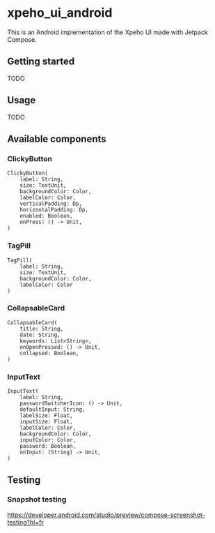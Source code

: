 # xpeho_ui_android

This is an Android implementation of the Xpeho UI made with Jetpack Compose.

## Getting started

TODO

## Usage

TODO

## Available components

### ClickyButton

```
ClickyButton(
    label: String,
    size: TextUnit,
    backgroundColor: Color,
    labelColor: Color,
    verticalPadding: Dp,
    horizontalPadding: Dp,
    enabled: Boolean,
    onPress: () -> Unit,
)
```

### TagPill

```
TagPill(
    label: String,
    size: TextUnit,
    backgroundColor: Color,
    labelColor: Color
)
```

### CollapsableCard

```
CollapsableCard(
    title: String,
    date: String,
    keywords: List<String>,
    onOpenPressed: () -> Unit,
    collapsed: Boolean,
)
```

### InputText

```
InputText(
    label: String,
    passwordSwitcherIcon: () -> Unit,
    defaultInput: String,
    labelSize: Float,
    inputSize: Float,
    labelColor: Color,
    backgroundColor: Color, 
    inputColor: Color,
    password: Boolean,
    onInput: (String) -> Unit,
)
```

## Testing

### Snapshot testing

https://developer.android.com/studio/preview/compose-screenshot-testing?hl=fr